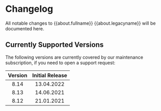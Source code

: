 # Changelog

All notable changes to {{about.fullname}} {{about.legacyname}} will be documented here.

## Currently Supported Versions

The following versions are currently covered by our maintenance subscription, if you need to open a support request:

| Version | Initial Release |
|:-------:|:---------------:|
| 8.14    | 13.04.2022      |
| 8.13    | 14.06.2021      |
| 8.12    | 21.01.2021      |
